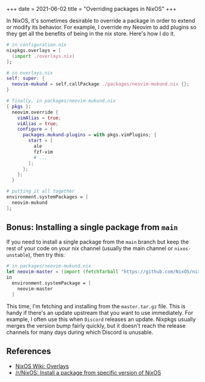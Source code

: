 +++
date = 2021-06-02
title = "Overriding packages in NixOS"
+++

In NixOS, it's sometimes desirable to override a package in order to extend
or modify its behavior. For example, I override my Neovim to add plugins so
they get all the benefits of being in the nix store. Here's how I do it.

<!-- more -->

```nix
# in configuration.nix
nixpkgs.overlays = [
  (import ./overlays.nix)
];

# in overlays.nix
self: super: {
  neovim-mukund = self.callPackage ./packages/neovim-mukund.nix {};
}

# finally, in packages/neovim-mukund.nix
{ pkgs }:
  neovim.override {
    vimAlias = true;
    viAlias = true;
    configure = {
      packages.mukund-plugins = with pkgs.vimPlugins; {
        start = [
          ale
          fzf-vim
          # ...
        ];
      };
    };
  }

# putting it all together
environment.systemPackages = [
  neovim-mukund
];
```

## Bonus: Installing a single package from `main`

If you need to install a single package from the `main` branch but keep the
rest of your code on your nix channel (usually the main channel or
`nixos-unstable`), then try this:

```nix
# in packages/neovim-mukund.nix
let neovim-master = (import (fetchTarball "https://github.com/NixOS/nixpkgs/archive/master.tar.gz") {}).neovim
in
  environment.systemPackage = [
    neovim-master
  ]
```
This time, I'm fetching and installing from the `master.tar.gz` file. This is
handy if there's an update upstream that you want to use immediately. For
example, I often use this when `Discord` releases an update. Nixpkgs usually
merges the version bump fairly quickly, but it doesn't reach the release
channels for many days during which Discord is unusable.

## References

- [NixOS Wiki: Overlays](https://nixos.wiki/wiki/Overlays)
- [/r/NixOS: Install a package from specific version of NixOS](https://old.reddit.com/r/NixOS/comments/a3w67x/install_a_package_from_a_specific_version_of/eb9q19s/?context=3)
